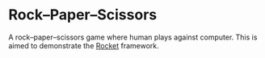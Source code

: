 Rock–Paper–Scissors
===================

A rock–paper–scissors game where human plays against computer. This is aimed to demonstrate the
[Rocket](https://rocket.rs) framework.
